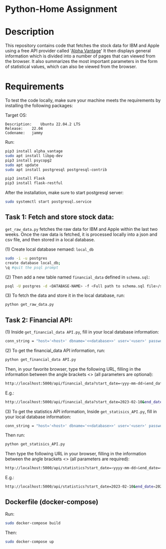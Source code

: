 # Python-Home Assignment

# Description
This repository contains code that fetches the stock data for IBM and Apple using a free API provider called '[Alpha Vantage](https://www.alphavantage.co/documentation/)'
It then displays general information which is divided into a number of pages that can viewed from the browser. It also summarizes the most important parameters in the form of statistical values, which can also be viewed from the browser.

# Requirements
To test the code locally, make sure your machine meets the requirements by installing the following packages:

Target OS:
	
	Description:	Ubuntu 22.04.2 LTS
    Release:	22.04
    Codename:	jammy    
	
Run:
```bash
pip3 install alpha_vantage
sudo apt install libpq-dev
pip3 install psycopg2
sudo apt update
sudo apt install postgresql postgresql-contrib

pip3 install Flask
pip3 install flask-restful
```
After the installation, make sure to start postgresql server:
```bash
sudo systemctl start postgresql.service
```

## Task 1: Fetch and store stock data:
`get_raw_data.py` fetches the raw data for IBM and Apple within the last two weeks. Once the raw data is fetched, it is processed locally into a json and csv file, and then stored in a local database.

(1) Create local database nemaed: `local_db`
```bash
sudo -i -u postgres
create database local_db;
\q #quit the psql prompt
```
(2) Then add a new table named `financial_data` defined in `schema.sql`:
```bash
psql -U postgres -d <DATABASE-NAME> -f <Full path to schema.sql file>/schema.sql
```
(3) To fetch the data and store it in the local database, run:
```bash
python get_raw_data.py
```
## Task 2: Financial API:
(1) Inside `get_financial_data API.py`, fill in your local database information:
```bash
conn_string = "host='<host>' dbname='<<database>>' user='<user>' password='<password>'"            
```
(2) To get the financial_data API information, run:
```bash
python get_financial_data API.py
```
Then, in your favorite browser, type the following URL, filling in the information between the angle brackets <> (all parameters are optional):
```bash
http://localhost:5000/api/financial_data?start_date=<yyy-mm-dd>&end_date=<yyyy-mm-dd>&symbol=<SYMBOL>&limit=<limit>&page=<page>
```

E.g.: 
```bash
http://localhost:5000/api/financial_data?start_date=2023-02-10&end_date=2023-02-20&symbol=IBM&limit=10&page=9
```
(3) To get the statistics API information, 
Inside `get_statisics_API.py`, fill in your local database information:
```bash
conn_string = "host='<host>' dbname='<<database>>' user='<user>' password='<password>'"            
```
Then run: 
```bash
python get_statisics_API.py
```
Then type the following URL in your browser, filling in the information between the angle brackets <> (all parameters are required):
```bash
http://localhost:5000/api/statistics?start_date=<yyyy-mm-dd>&end_date=<yyyy-mm-dd>&symbol=<symbol>
```

E.g.:
```bash
http://localhost:5000/api/statistics?start_date=2023-02-10&end_date=2023-02-20&symbol=IBM
```
## Dockerfile (docker-compose)
Run:
```bash
sudo docker-compose build
```
Then:
```bash
sudo docker-compose up
```




